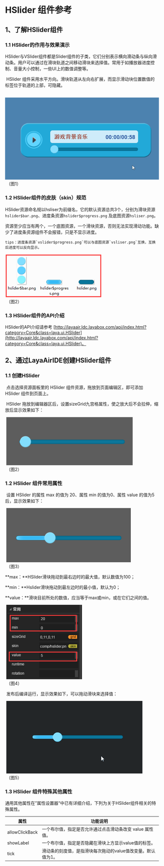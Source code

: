# HSlider 组件参考



## 1、了解HSlider组件

### 1.1 HSlider的作用与效果演示

​	HSlider与VSlider组件都是Slider组件的子类，它们分别表示横向滑动条与纵向滑动条。用户可以通过在滑块轨道之间移动滑块来选择值。常用于如播放器进度控制、音量大小控制，一些UI上的数值调整等。

​      HSlider 组件采用水平方向。滑块轨道从左向右扩展，而显示滑动块位置数值的标签位于轨道的上部，可隐藏。

​      ![图片1.gif](img/1.gif)<br/>
​    （图1）



### 1.2 HSlider组件的皮肤（skin）规范

​	HSlider资源命名规以hsliser为前缀名，它的默认资源总共3个，分别为滑块资源`hslider$bar.png`、进度条资源`hslider$progress.png` 及底图资源`hsliser.png`。

​	资源至少应当有两个，一个底图资源，一个滑块资源，否则无法实现滑动功能。缺少了进度条资源组件不会报错，只是不显示进度。

 	tips：进度条资源`vslider$progress.png`可以与底图资源`vsliser.png`互换，互换后进度可以反向显示。

![图片0.png](img/1.png)<br/>
​    （图2）



### 1.3 HSlider组件的API介绍

HSlider的API介绍请参考 [http://layaair.ldc.layabox.com/api/index.html?category=Core&class=laya.ui.HSlider](http://layaair.ldc.layabox.com/api/index.html?category=Core&class=laya.ui.HSlider)。



## 2、通过LayaAirIDE创建HSlider组件

### 1.1 创建HSlider

​        点击选择资源面板里的 HSlider 组件资源，拖放到页面编辑区，即可添加 HSlider 组件到页面上。

​       HSlider 拖放到编辑器区后，设置sizeGrid九宫格属性，使之放大后不会拉伸，缩放后显示效果如下：

​        ![图片2.png](img/2.png)<br/>
​    （图2）

### 1.2 HSlider 组件常用属性

​        设置 HSlider 的属性 max 的值为 20、属性 min 的值为0、属性 value 的值为5后，显示效果如下：

​        ![图片3.png](img/3.png)<br/>
​    （图3）

**max：**HSlider滑块拖动到最右边时的最大值，默认数值为100；

**min：**Hslider滑块拖动到最左边时的最小值，默认为0；

**value：**滑块目前所处的数值，应当等于max或min，或在它们之间的值。

​        ![图片4.png](img/4.png)<br/>
​    （图4）

​        发布后编译运行，显示效果如下，可以拖动滑块来选择值：

​        ![图片5.gif](img/5.gif)<br/>
​    （图5）



### 1.3 HSlider 组件特殊其他属性

 通用其他属性在”属性设置器“中已有详细介绍，下列为关于HSlider组件相关的特殊属性。

| **属性**         | **功能说明**                          |
| -------------- | --------------------------------- |
| allowClickBack | 一个布尔值，指定是否允许通过点击滑动条改变 value 属性值。  |
| showLabel      | 一个布尔值，指定是否隐藏在滑块上方显示value值的标签。     |
| tick           | 滑动条的刻度值，是指滑块每次拖动的value值改变量。默认值为1。 |

 
